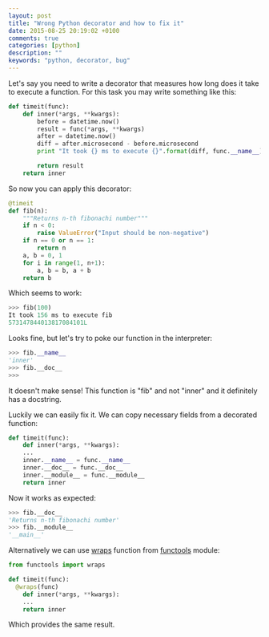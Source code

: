 ```yaml
---
layout: post
title: "Wrong Python decorator and how to fix it"
date: 2015-08-25 20:19:02 +0100
comments: true
categories: [python]
description: ""
keywords: "python, decorator, bug"
---
```


Let's say you need to write a decorator that measures how long does it take to execute a function. For this task you may write something like this:

<!--more-->


```python
def timeit(func):
	def inner(*args, **kwargs):
		before = datetime.now()
		result = func(*args, **kwargs)
		after = datetime.now()
		diff = after.microsecond - before.microsecond
		print "It took {} ms to execute {}".format(diff, func.__name__)

		return result
	return inner
```

So now you can apply this decorator:

```python
@timeit
def fib(n):
	"""Returns n-th fibonachi number"""
	if n < 0:
		raise ValueError("Input should be non-negative")
	if n == 0 or n == 1:
		return n
	a, b = 0, 1
	for i in range(1, n+1):
		a, b = b, a + b
	return b
```

Which seems to work:

```python
>>> fib(100)
It took 156 ms to execute fib
573147844013817084101L
```

Looks fine, but let's try to poke our function in the interpreter:

```python
>>> fib.__name__
'inner'
>>> fib.__doc__
>>>
```

It doesn't make sense! This function is "fib" and not "inner" and it definitely has a docstring.

Luckily we can easily fix it. We can copy necessary fields from a decorated function:

```python
def timeit(func):
	def inner(*args, **kwargs):
    ...
	inner.__name__ = func.__name__
	inner.__doc__ = func.__doc__
	inner.__module__ = func.__module__
	return inner
```

Now it works as expected:

```python
>>> fib.__doc__
'Returns n-th fibonachi number'
>>> fib.__module__
'__main__'
```

Alternatively we can use [wraps](https://docs.python.org/2/library/functools.html#functools.wraps) function from [functools](https://docs.python.org/2/library/functools.html) module:

```python
from functools import wraps

def timeit(func):
  @wraps(func)
	def inner(*args, **kwargs):
    ...
	return inner
```

Which provides the same result.
